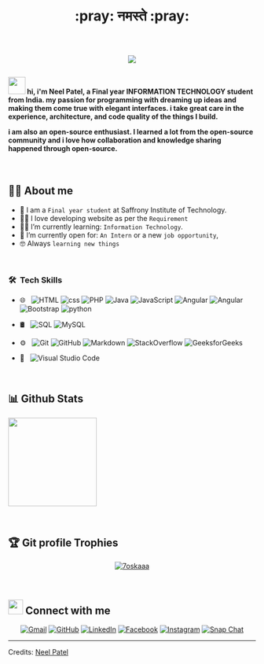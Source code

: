 <h1 align="center">:pray:  नमस्ते  <!--, I'm Neel Patel--> :pray:
<br>
<br>
<p align="center"> 
<a href="https://github.com/DenverCoder1/readme-typing-svg"><img src="https://readme-typing-svg.herokuapp.com?lines=ML+%7C+WEB+DEVELOPMENT+%7C+AI;Exploring+new+programming+languages..&center=true&width=500&height=50"></a>
</p>
<h4><img src="https://media.giphy.com/media/hvRJCLFzcasrR4ia7z/giphy.gif" width="35">    hi, i'm Neel Patel, a Final year <b>INFORMATION TECHNOLOGY</b> student from <b>India</b>. my passion for programming with dreaming up ideas and making them come true with elegant interfaces. i take great care in the experience, architecture, and code quality of the things I build.
  
i am also an open-source enthusiast. I learned a lot from the open-source community and i love how collaboration and knowledge sharing happened through open-source.</h4>

<br>
	 
## :sassy_man:  About me
- :school: I am a `Final year student` at Saffrony Institute of Technology.
- :technologist: I love developing website as per the `Requirement`
- :student: I’m currently learning: `Information Technology`.
- :thinking: I’m currently open for: `An Intern` or a new `job opportunity`, <!--this is [MY RESUME](https://drive.google.com/file/d/1gdiny_4f5TVbSdfyAQxokLMMrBTi054P/view?usp=sharing).-->
- :nerd_face: Always `learning new things`
<br>

### 🛠 &nbsp;Tech Skills
- 🌐 &nbsp;
   ![HTML](https://img.shields.io/badge/HTML5%20-%23E34F26.svg?style=plastic&logo=html5&logoColor=white)
   ![css](https://img.shields.io/badge/CSS%20-%231572B6.svg?style=plastic&logo=css3&logoColor=white)
  ![PHP](https://img.shields.io/badge/-PHP-333333?style=flat&logo=php)
  ![Java](https://img.shields.io/badge/Java-%23007396.svg?style=plastic&logo=java&logoColor=white)
  ![JavaScript](https://img.shields.io/badge/JavaScript%20-%23F7DF1E.svg?style=plastic&logo=javascript&logoColor=black)
  ![Angular](https://img.shields.io/badge/Angular-DD0031?style=flat&logo=angular)
  ![Angular](https://img.shields.io/badge/AngularJS-E23237?style=flat&logo=angularjs)
  ![Bootstrap](https://img.shields.io/badge/-Bootstrap-333333?style=flat&logo=bootstrap&logoColor=563D7C)
  ![python](https://img.shields.io/badge/Python%20-%2314354C.svg?style=plastic&logo=python&logoColor=white)
  
- 🛢 &nbsp;
  ![SQL](https://img.shields.io/badge/-SQL-333333?style=flat&logo=sqlite)
  ![MySQL](https://img.shields.io/badge/MySQL-00000F?style=flat&logo=sqlite&bg-color=grey)
 
- ⚙️ &nbsp;
  ![Git](https://img.shields.io/badge/Git%20-%23F05033.svg?style=plastic&logo=git&logoColor=white)
  ![GitHub](https://img.shields.io/badge/github-%23181717.svg?style=plastic&logo=github&logoColor=white)
  ![Markdown](https://img.shields.io/badge/Markdown-000000?style=plastic&logo=markdown&logoColor=white)
  ![StackOverflow](https://img.shields.io/badge/-Stack%20Overflow-FE7A16?style=plastic&logo=stack-overflow&logoColor=white)
  ![GeeksforGeeks](https://img.shields.io/badge/geeksforgeeks-%230F9D58.svg?style=plastic&logo=geeksforgeeks&logoColor=white)
  
- 🔧 &nbsp;
  ![Visual Studio Code](https://img.shields.io/badge/Visual%20Studio%20Code-0078d7.svg?style=plastic&logo=visual-studio-code&logoColor=white)
<br>
	
## 📊 Github Stats

<p>
<a href="https://github.com/NeelPatel2306">
  <img height="180em" src="https://github-readme-stats.vercel.app/api?username=NeelPatel2306&show_icons=true&theme=dark" />
<!--   <img height="180em" src="https://github-readme-stats-eight-theta.vercel.app/api/top-langs/?username=NeelPatel2306&layout=compact&langs_count=8&theme=algolia"/> -->
</a>
</p>
<br>
	
## :trophy: Git profile Trophies

<p align="center"> <a href="https://github.com/ryo-ma/github-profile-trophy"><img src="https://github-profile-trophy.vercel.app/?username=NeelPatel2306&layout=compact&theme=algolia" alt="7oskaaa" /></a> </p>
<br>

## <img src="https://media.giphy.com/media/iY8CRBdQXODJSCERIr/giphy.gif" width="30px"> Connect with me
<p align="center">
	<a href="mailto:neelthegreat23@gmail.com"><img img src="https://img.shields.io/badge/gmail-%23EA4335.svg?style=plastic&logo=gmail&logoColor=white" alt="Gmail"/></a>
	<a href="https://github.com/NeelPatel2306"><img src="https://img.shields.io/badge/github-%23181717.svg?style=plastic&logo=github&logoColor=white" alt="GitHub"/></a>
<!-- 	<a href="https://wa.me/0201208822340"><img src="https://img.shields.io/badge/whatsapp-%2325D366.svg?style=plastic&logo=whatsapp&logoColor=white" alt="Whatsapp"/></a> -->
	<a href="www.linkedin.com/in/neel-patel-9b32521b9"><img src="https://img.shields.io/badge/linkedin-%230A66C2.svg?style=plastic&logo=linkedin&logoColor=white" alt="LinkedIn"/></a>
	<a href="https://www.facebook.com/profile.php?id=100014048918476"><img src="https://img.shields.io/badge/facebook-%231877F2.svg?style=plastic&logo=facebook&logoColor=white" alt="Facebook"/></a>
	<a href="https://www.instagram.com/ig_neel23/"><img src="https://img.shields.io/badge/instagram-%23E4405F.svg?style=plastic&logo=instagram&logoColor=white" alt="Instagram"/></a>
	<a href="https://www.snapchat.com/add/neelpatel2306?share_id=_troIpIi9gA&locale=en-IN"><img src="https://img.shields.io/badge/snapchat-%23FFFC00.svg?style=plastic&logo=snapchat&logoColor=black" alt="Snap Chat"/></a>
	
<!-- <summary><b>⚡ Recent GitHub Activity</b></summary>
<br/>
<a href="https://github.com/NeelPatel2306"><img alt="NeelPatel2306's Activity Graph" src="https://activity-graph.herokuapp.com/graph?username=NeelPatel2306"></a>
<br/> -->

-----
Credits: [Neel Patel](https://github.com/NeelPatel2306)
  
